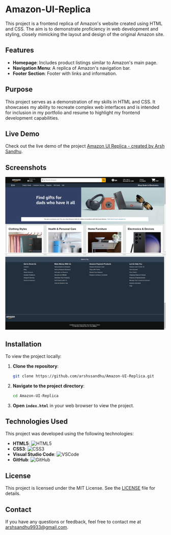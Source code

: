 # Amazon-UI-Replica
This project is a frontend replica of Amazon's website created using HTML and CSS. The aim is to demonstrate proficiency in web development and styling, closely mimicking the layout and design of the original Amazon site.

## Features
- **Homepage**: Includes product listings similar to Amazon's main page.
- **Navigation Menu**: A replica of Amazon's navigation bar.
- **Footer Section**: Footer with links and information.

## Purpose

This project serves as a demonstration of my skills in HTML and CSS. It showcases my ability to recreate complex web interfaces and is intended for inclusion in my portfolio and resume to highlight my frontend development capabilities.

## Live Demo

Check out the live demo of the project [Amazon UI Replica - created by Arsh Sandhu](https://arshssandhu.github.io/Amazon-UI-Replica/).

## Screenshots

![Homepage](https://github.com/ArshSSandhu/Amazon-UI-Replica/blob/main/screenshots/Screenshot_one.png)
![Alt Text](https://github.com/ArshSSandhu/Amazon-UI-Replica/blob/main/screenshots/Screenshot_two.png)

## Installation

To view the project locally:

1. **Clone the repository**:
    ```bash
    git clone https://github.com/arshssandhu/Amazon-UI-Replica.git
    ```
2. **Navigate to the project directory**:
    ```bash
    cd Amazon-UI-Replica
    ```
3. **Open `index.html`** in your web browser to view the project.

## Technologies Used

This project was developed using the following technologies:

- **HTML5**: ![HTML5](https://img.icons8.com/color/48/000000/html-5.png)
- **CSS3**: ![CSS3](https://img.icons8.com/color/48/000000/css3.png)
- **Visual Studio Code**: ![VSCode](https://img.icons8.com/fluent/48/000000/visual-studio-code-2019.png)
- **GitHub**: ![GitHub](https://img.icons8.com/fluent/48/000000/github.png)


## License

This project is licensed under the MIT License. See the [LICENSE](LICENSE) file for details.

## Contact

If you have any questions or feedback, feel free to contact me at [arshsandhu9933@gmail.com](mailto:arshsandhu9933@gmail.com).



